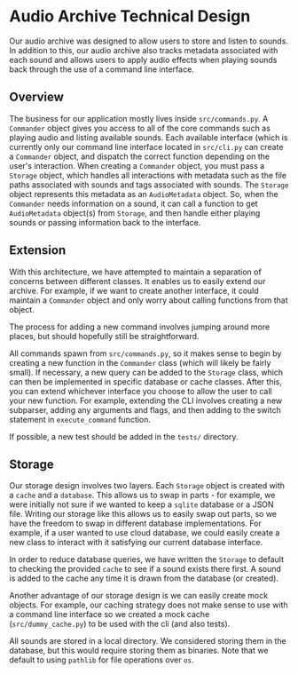 # Audio Archive Technical Design

Our audio archive was designed to allow users to store and listen to sounds.
In addition to this, our audio archive also tracks metadata associated with each sound and allows users to apply audio effects when playing sounds back through the use of a command line interface.

## Overview

The business for our application mostly lives inside `src/commands.py`.
A `Commander` object gives you access to all of the core commands such as playing audio and listing available sounds.
Each available interface (which is currently only our command line interface located in `src/cli.py` can create a `Commander` object, and dispatch the correct function depending on the user's interaction.
When creating a `Commander` object, you must pass a `Storage` object, which handles all interactions with metadata such as the file paths associated with sounds and tags associated with sounds.
The `Storage` object represents this metadata as an `AudioMetadata` object.
So, when the `Commander` needs information on a sound, it can call a function to get `AudioMetadata` object(s) from `Storage`, and then handle either playing sounds or passing information back to the interface.

## Extension

With this architecture, we have attempted to maintain a separation of concerns between different classes.
It enables us to easily extend our archive.
For example, if we want to create another interface, it could maintain a `Commander` object and only worry about calling functions from that object.

The process for adding a new command involves jumping around more places, but should hopefully still be straightforward.

All commands spawn from `src/commands.py`, so it makes sense to begin by creating a new function in the `Commander` class (which will likely be fairly small).
If necessary, a new query can be added to the `Storage` class, which can then be implemented in specific database or cache classes.
After this, you can extend whichever interface you choose to allow the user to call your new function.
For example, extending the CLI involves creating a new subparser, adding any arguments and flags, and then adding to the switch statement in `execute_command` function.

If possible, a new test should be added in the `tests/` directory.

## Storage

Our storage design involves two layers.
Each `Storage` object is created with a `cache` and a `database`.
This allows us to swap in parts - for example, we were initially not sure if we wanted to keep a `sqlite` database or a JSON file.
Writing our storage like this allows us to easily swap out parts, so we have the freedom to swap in different database implementations.
For example, if a user wanted to use cloud database, we could easily create a new class to interact with it satisfying our current database interface.

In order to reduce database queries, we have written the `Storage` to default to checking the provided `cache` to see if a sound exists there first.
A sound is added to the cache any time it is drawn from the database (or created).

Another advantage of our storage design is we can easily create mock objects.
For example, our caching strategy does not make sense to use with a command line interface so we created a mock cache (`src/dummy_cache.py`) to be used with the cli (and also tests).

All sounds are stored in a local directory.  We considered storing them in the database, but this would require storing them as binaries.  Note that we default to using `pathlib` for file operations over `os`.
